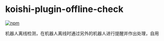 # koishi-plugin-offline-check

[![npm](https://img.shields.io/npm/v/koishi-plugin-offline-check?style=flat-square)](https://www.npmjs.com/package/koishi-plugin-offline-check)

机器人离线检测，在机器人离线时通过另外的机器人进行提醒并作出处理，自用
